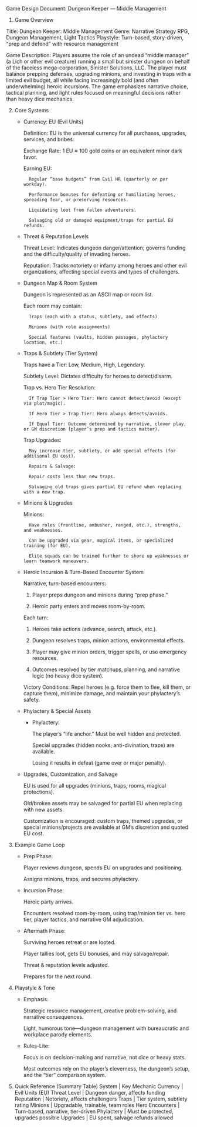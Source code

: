 Game Design Document: Dungeon Keeper — Middle Management

1. Game Overview

Title: Dungeon Keeper: Middle Management
Genre: Narrative Strategy RPG, Dungeon Management, Light Tactics
Playstyle: Turn-based, story-driven, “prep and defend” with resource management

Game Description:
    Players assume the role of an undead “middle manager” (a Lich or other evil creature) running a small but sinister dungeon on behalf of the faceless mega-corporation, Sinister Solutions, LLC. The player must balance prepping defenses, upgrading minions, and investing in traps with a limited evil budget, all while facing increasingly bold (and often underwhelming) heroic incursions.
    The game emphasizes narrative choice, tactical planning, and light rules focused on meaningful decisions rather than heavy dice mechanics.

2. Core Systems
    - Currency: EU (Evil Units)

        Definition: EU is the universal currency for all purchases, upgrades, services, and bribes.

        Exchange Rate: 1 EU ≈ 100 gold coins or an equivalent minor dark favor.

        Earning EU:

            Regular “base budgets” from Evil HR (quarterly or per workday).

            Performance bonuses for defeating or humiliating heroes, spreading fear, or preserving resources.

            Liquidating loot from fallen adventurers.

            Salvaging old or damaged equipment/traps for partial EU refunds.

    - Threat & Reputation Levels

        Threat Level: Indicates dungeon danger/attention; governs funding and the difficulty/quality of invading heroes.

        Reputation: Tracks notoriety or infamy among heroes and other evil organizations, affecting special events and types of challengers.

    - Dungeon Map & Room System

        Dungeon is represented as an ASCII map or room list.

        Each room may contain:

            Traps (each with a status, subtlety, and effects)

            Minions (with role assignments)

            Special features (vaults, hidden passages, phylactery location, etc.)

    - Traps & Subtlety (Tier System)

        Traps have a Tier: Low, Medium, High, Legendary.

        Subtlety Level: Dictates difficulty for heroes to detect/disarm.

        Trap vs. Hero Tier Resolution:

            If Trap Tier > Hero Tier: Hero cannot detect/avoid (except via plot/magic).

            If Hero Tier > Trap Tier: Hero always detects/avoids.

            If Equal Tier: Outcome determined by narrative, clever play, or GM discretion (player’s prep and tactics matter).

        Trap Upgrades:

            May increase tier, subtlety, or add special effects (for additional EU cost).

            Repairs & Salvage:

            Repair costs less than new traps.

            Salvaging old traps gives partial EU refund when replacing with a new trap.

    - Minions & Upgrades

        Minions:

            Have roles (frontline, ambusher, ranged, etc.), strengths, and weaknesses.

            Can be upgraded via gear, magical items, or specialized training (for EU).

            Elite squads can be trained further to shore up weaknesses or learn teamwork maneuvers.

    - Heroic Incursion & Turn-Based Encounter System

        Narrative, turn-based encounters:

        1. Player preps dungeon and minions during “prep phase.”

        2. Heroic party enters and moves room-by-room.

        Each turn:

        1. Heroes take actions (advance, search, attack, etc.).

        2. Dungeon resolves traps, minion actions, environmental effects.

        3. Player may give minion orders, trigger spells, or use emergency resources.

        4. Outcomes resolved by tier matchups, planning, and narrative logic (no heavy dice system).

        Victory Conditions: Repel heroes (e.g. force them to flee, kill them, or capture them), minimize damage, and maintain your phylactery’s safety.

    - Phylactery & Special Assets

        - Phylactery:

            The player’s “life anchor.” Must be well hidden and protected.

            Special upgrades (hidden nooks, anti-divination, traps) are available.

            Losing it results in defeat (game over or major penalty).

    - Upgrades, Customization, and Salvage

        EU is used for all upgrades (minions, traps, rooms, magical protections).

        Old/broken assets may be salvaged for partial EU when replacing with new assets.

        Customization is encouraged: custom traps, themed upgrades, or special minions/projects are available at GM’s discretion and quoted EU cost.

3. Example Game Loop

    - Prep Phase:

        Player reviews dungeon, spends EU on upgrades and positioning.

        Assigns minions, traps, and secures phylactery.

    - Incursion Phase:

        Heroic party arrives.

        Encounters resolved room-by-room, using trap/minion tier vs. hero tier, player tactics, and narrative GM adjudication.

    - Aftermath Phase:

        Surviving heroes retreat or are looted.

        Player tallies loot, gets EU bonuses, and may salvage/repair.

        Threat & reputation levels adjusted.

        Prepares for the next round.

4. Playstyle & Tone

    - Emphasis:

        Strategic resource management, creative problem-solving, and narrative consequences.

        Light, humorous tone—dungeon management with bureaucratic and workplace parody elements.    

    - Rules-Lite:

        Focus is on decision-making and narrative, not dice or heavy stats.

        Most outcomes rely on the player’s cleverness, the dungeon’s setup, and the “tier” comparison system.

5. Quick Reference (Summary Table)
    System          |   Key Mechanic
    Currency        |   Evil Units (EU)
    Threat Level    |   Dungeon danger, affects funding
    Reputation      |   Notoriety, affects challengers
    Traps           |   Tier system, subtlety rating
    Minions         |   Upgradable, trainable, team roles
    Hero Encounters |   Turn-based, narrative, tier-driven
    Phylactery      |   Must be protected, upgrades possible
    Upgrades        |   EU spent, salvage refunds allowed
